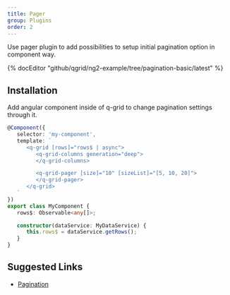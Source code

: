 ```yaml
---
title: Pager
group: Plugins
order: 2
---
```


Use pager plugin to add possibilities to setup initial pagination option in component way.

{% docEditor "github/qgrid/ng2-example/tree/pagination-basic/latest" %}

## Installation

<!-- Add pager module to imports section.

```typescript
import { GridModule } from 'ng2-qgrid';
import { ThemeModule } from 'ng2-qgrid/theme/material';
import { PagerModule } from 'ng2-qgrid/plugin/pager';

@NgModule({
   imports: [
      GridModule,
      ThemeModule,
      PagerModule
   ]
})
export class AppModule {
}
``` -->

Add angular component inside of q-grid to change pagination settings through it.

```typescript
@Component({
   selector: 'my-component',
   template: `
      <q-grid [rows]="rows$ | async">
         <q-grid-columns generation="deep">
         </q-grid-columns>

         <q-grid-pager [size]="10" [sizeList]="[5, 10, 20]">
         </q-grid-pager>
      </q-grid>
   `
})
export class MyComponent {
   rows$: Observable<any[]>;

   constructor(dataService: MyDataService) {
      this.rows$ = dataService.getRows();
   }
}
```

## Suggested Links

* [Pagination](/feature/pagination.html)